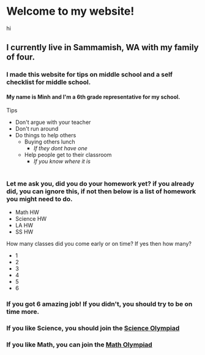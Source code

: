 # Welcome to my website!
hi
## I currently live in Sammamish, WA with my family of four.
### I made this website for tips on middle school and a self checklist for middle school.
#### My name is Minh and I'm a 6th grade representative for my school.
Tips
* Don't argue with your teacher
* Don't run around
* Do things to help others
     * Buying others lunch
          * _If they dont have one_
     * Help people get to their classroom
          * _If you know where it is_
#
### Let me ask you, did you do your homework yet? if you already did, you can ignore this, if not then below is a list of homework you might need to do.
* Math HW
* Science HW
* LA HW
* SS HW

How many classes did you come early or on time?
If yes then how many?
* 1
* 2
* 3
* 4
* 5
* 6

### If you got 6 amazing job! If you didn't, you should try to be on time more.

### If you like Science, you should join the [Science Olympiad](https://www.soinc.org/ "Science Olympiad")
### If you like Math, you can join the [Math Olympiad](https://moems.org/ "Math Olympiad")






